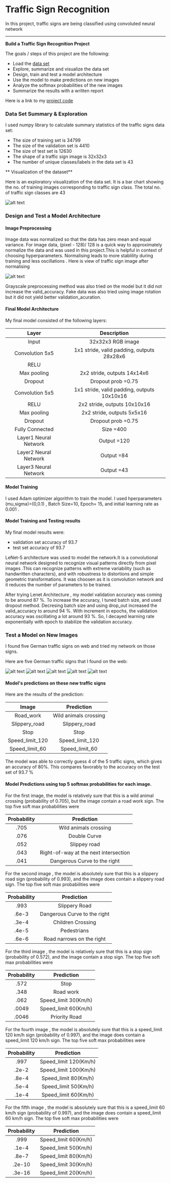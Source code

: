 # Traffic Sign Recognition

In this project, traffic signs are being classified using convoluted neural network

---

**Build a Traffic Sign Recognition Project**

The goals / steps of this project are the following:
* Load the [data set](https://d17h27t6h515a5.cloudfront.net/topher/2017/February/5898cd6f_traffic-signs-data/traffic-signs-data.zip)
* Explore, summarize and visualize the data set
* Design, train and test a model architecture
* Use the model to make predictions on new images
* Analyze the softmax probabilities of the new images
* Summarize the results with a written report


[//]: # (Image References)

[image1]: ./saved_images_results/DataVisualization.png "Visualization"
[image2]: ./saved_images_results/NormalisedImage.png "Normalized Image"
[image3]: ./test_images/road_work.jpg
[image4]: ./test_images/slippery_road.jpg
[image5]: ./test_images/stop.png
[image6]: ./test_images/speed_limit_120.jpg
[image7]: ././test_images/speed_limit60.jpg

Here is a link to my [project code](https://github.com/vijaysingla/CarNd-TrafficClassifierProject/blob/master/Traffic_Sign_Classifier.ipynb)

### Data Set Summary & Exploration

I used numpy library to calculate summary statistics of the traffic signs data set:

* The size of training set is 34799
* The size of the validation set is 4410
* The size of test set is 12630
* The shape of a traffic sign image is 32x32x3
* The number of unique classes/labels in the data set is 43

** Visualization of the dataset**

Here is an exploratory visualization of the data set. It is a bar chart showing the no. of training images corresponding to traffic sign class. The total no. of traffic sign classes are 43

![alt text][image1]

### Design and Test a Model Architecture

#### Image Preprocessing

Image data was normalized so that the data has zero mean and equal variance. For image data, (pixel - 128)/ 128 is a quick way to approximately normalize the data and was used in this project.This is helpful in context of choosing hyperparameters. Normalising leads to more stablility during training and less oscillations . Here is view of traffic sign image after normalising

![alt text][image2]


Grayscale preprocessing method was also tried on the model but it did not increase the valid_accuracy. Fake data was also tried using image rotation but it did not yield better validation_acuration.
 

#### Final Model Architecture

My final model consisted of the following layers:

| Layer         		|     Description	        					| 
|:---------------------:|:---------------------------------------------:| 
| Input         		| 32x32x3 RGB image   							| 
| Convolution 5x5     	| 1x1 stride, valid padding, outputs 28x28x6 	|
| RELU					|												|
| Max pooling	      	| 2x2 stride,  outputs 14x14x6 				    |
| Dropout               | Dropout prob =0.75                            |
| Convolution 5x5       | 1x1 stride, valid padding, outputs 10x10x16   |
| RELU           	    | 2x2 stride,  outputs 10x10x16                 |
| Max pooling	      	| 2x2 stride,  outputs 5x5x16 				    |
| Dropout               | Dropout prob =0.75                            |
| Fully Connected    	| Size =400        							    |
| Layer1 Neural Network | Output =120        							|
| Layer2 Neural Network | Output =84        							|
| Layer3 Neural Network | Output =43        							|


#### Model Training

I used Adam optimizer algorithm to train the model. I used hperparameters (mu,sigma)=(0,0.1) , Batch Size=10, Epoch= 15, 
and initial learning rate as 0.001 . 

#### Model Training and Testing results

My final model results were:

* validation set accuracy of 93.7
* test set accuracy of 93.7

LeNet-5 architecture was used to model the network.It is a convolutional neural network designed to recognize visual patterns directly from pixel images .This can recognize patterns with extreme variability (such as handwritten characters), and with robustness to distortions and simple geometric transformations.   It was choosen as it is convolution network and it reduces the number of parameters to be trained. 

After trying  Lenet Architecture , my model validation accuracy was coming to be around 87 %. To increase the accuracy, I tuned batch size, and used dropout method. Decresing batch size and using drop_out increased the valid_accuracy to around 94 %. With increment in epochs, the validation accuracy was oscillating a lot around 93 %. So, I decayed learning rate exponentially with epoch to stabilize the validation accuracy. 

### Test a Model on New Images

I found five German traffic signs on web and tried my network on those signs.

Here are five German traffic signs that I found on the web:

![alt text][image3] ![alt text][image4] ![alt text][image5] 
![alt text][image6] ![alt text][image7]


####  Model's predictions on these new traffic signs 
Here are the results of the prediction:

| Image			        |     Prediction	        					| 
|:---------------------:|:---------------------------------------------:| 
| Road_work      		| Wild animals crossing   					    | 
| Slippery_road     	| Slippery_road 								|
| Stop  				| Stop                                          |
| Speed_limit_120	   	| Speed_limit_120					 			|
| Speed_limit_60		| Speed_limit_60      							|


The model was able to correctly guess 4 of the 5 traffic signs, which gives an accuracy of 80%. This compares favorably to the accuracy on the test set of 93.7 % 

#### Model Predictions using top 5 softmax probabilities for each image. 

For the first image, the model is relatively sure that this is a wild animal crossing (probability of 0.705), but the image  contain a road work sign. The top five soft max probabilities were

| Probability         	|     Prediction	        					| 
|:---------------------:|:---------------------------------------------:| 
| .705         			| Wild animals crossing   					    | 
| .076     				| Double Curve									|
| .052					| Slippey road                                  |
| .043	      			| Right-of-way at the next intersection         |					 				
| .041				    | Dangerous Curve to the right                  |     							


For the second image , the model is absolutely sure that this is a slippery road sign (probability of 0.993), and the image does contain a slippery road sign. The top five soft max probabilities were

| Probability         	|     Prediction	        					| 
|:---------------------:|:---------------------------------------------:| 
| .993         			| Slippery Road          					    | 
| .6e-3     			| Dangerous Curve to the right                  |									
| .3e-4					| Children Crossing                             |
| .4e-5	      			| Pedestrians                                   |					 				
| .6e-6				    | Road narrows on the right                     | 


For the third image , the model is relatively sure that this is a stop sign (probability of 0.572), and the image  contain a stop sign. The top five soft max probabilities were

| Probability         	|     Prediction	        					| 
|:---------------------:|:---------------------------------------------:| 
| .572        			| Stop                   					    | 
| .348     			    | Road work                                     |									
| .062					| Speed_limit 30(Km/h)                          |
| .0049     			| Speed_limit 60(Km/h)                          |					 				
| .0046				    | Priority Road                                 | 


For the fourth image , the model is absolutely sure that this is a speed_limit 120 km/h  sign (probability of 0.997), and the image does contain a speed_limit 120 km/h sign. The top five soft max probabilities were

| Probability         	|     Prediction	        					| 
|:---------------------:|:---------------------------------------------:| 
| .997         			| Speed_limit 120(Km/h)                         | 
| .2e-2     			| Speed_limit 100(Km/h)                         |									
| .8e-4					| Speed_limit 80(Km/h)                          |
| .5e-4	      			| Speed_limit 50(Km/h)                          |					 				
| .1e-4				    | Speed_limit 60(Km/h)                          | 


For the fifth image , the model is absolutely sure that this is a speed_limit 60 km/h  sign (probability of 0.997), and the image does contain a speed_limit 60 km/h sign. The top five soft max probabilities were 

| Probability         	|     Prediction	        					| 
|:---------------------:|:---------------------------------------------:| 
| .999         			| Speed_limit 60(Km/h)                          | 
| .1e-4     			| Speed_limit 50(Km/h)                          |									
| .8e-7					| Speed_limit 80(Km/h)                          |
| .2e-10	      		| Speed_limit 30(Km/h)                          |					 				
| .3e-16				| Speed_limit 20(Km/h)                          | 
